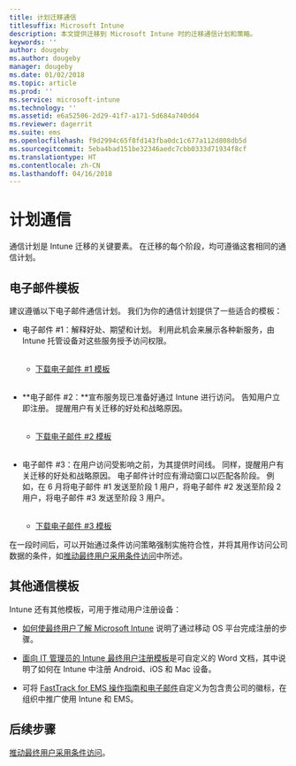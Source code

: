 ```yaml
---
title: 计划迁移通信
titlesuffix: Microsoft Intune
description: 本文提供迁移到 Microsoft Intune 时的迁移通信计划和策略。
keywords: ''
author: dougeby
ms.author: dougeby
manager: dougeby
ms.date: 01/02/2018
ms.topic: article
ms.prod: ''
ms.service: microsoft-intune
ms.technology: ''
ms.assetid: e6a52506-2d29-41f7-a171-5d684a740dd4
ms.reviewer: dagerrit
ms.suite: ems
ms.openlocfilehash: f9d2994c65f8fd143fba0dc1c677a112d808db5d
ms.sourcegitcommit: 5eba4bad151be32346aedc7cbb0333d71934f8cf
ms.translationtype: HT
ms.contentlocale: zh-CN
ms.lasthandoff: 04/16/2018
---
```

# <a name="plan-communications"></a>计划通信

通信计划是 Intune 迁移的关键要素。 在迁移的每个阶段，均可遵循这套相同的通信计划。

## <a name="email-templates"></a>电子邮件模板

建议遵循以下电子邮件通信计划。 我们为你的通信计划提供了一些适合的模板：

-   电子邮件 \#1：解释好处、期望和计划。 利用此机会来展示各种新服务，由 Intune 托管设备对这些服务授予访问权限。<br/><br/>


    -   [下载电子邮件 \#1 模板](https://gallery.technet.microsoft.com/Intune-migration-guide-end-e3209b35)
<br></br>

-   **电子邮件 \#2：**宣布服务现已准备好通过 Intune 进行访问。 告知用户立即注册。 提醒用户有关迁移的好处和战略原因。<br/><br/>


    -   [下载电子邮件 \#2 模板](https://gallery.technet.microsoft.com/Intune-migration-guide-end-a9d25eb5)
<br></br>

-   电子邮件 \#3：在用户访问受影响之前，为其提供时间线。 同样，提醒用户有关迁移的好处和战略原因。 电子邮件计时应有滑动窗口以匹配各阶段。 例如，在 6 月将电子邮件 \#1 发送至阶段 1 用户，将电子邮件 \#2 发送至阶段 2 用户，将电子邮件 \#3 发送至阶段 3 用户。<br/><br/>

    -   [下载电子邮件 \#3 模板](https://gallery.technet.microsoft.com/Intune-migration-guide-end-831521b5)

在一段时间后，可以开始通过条件访问策略强制实施符合性，并将其用作访问公司数据的条件，如[推动最终用户采用条件访问](migration-guide-drive-adoption.md)中所述。

## <a name="additional-communication-templates"></a>其他通信模板

Intune 还有其他模板，可用于推动用户注册设备：

-   [如何使最终用户了解 Microsoft Intune](end-user-educate.md) 说明了通过移动 OS 平台完成注册的步骤。

-   [面向 IT 管理员的 Intune 最终用户注册模板](https://gallery.technet.microsoft.com/End-user-Intune-enrollment-55dfd64a)是可自定义的 Word 文档，其中说明了如何在 Intune 中注册 Android、iOS 和 Mac 设备。

-   可将 [FastTrack for EMS 操作指南和电子邮件](https://gallery.technet.microsoft.com/FastTrack-for-EMS-How-To-f170da4c)自定义为包含贵公司的徽标，在组织中推广使用 Intune 和 EMS。

## <a name="next-steps"></a>后续步骤

[推动最终用户采用条件访问](migration-guide-drive-adoption.md)。
